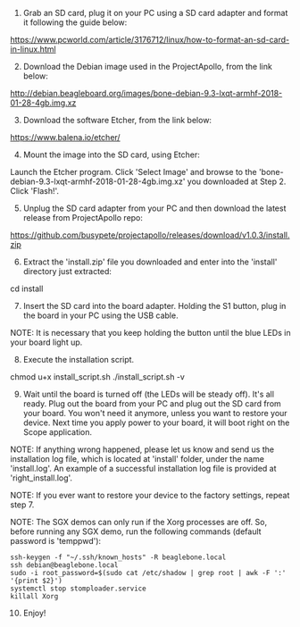 1.  Grab an SD card, plug it on your PC using a SD card adapter and format it following the guide below:

https://www.pcworld.com/article/3176712/linux/how-to-format-an-sd-card-in-linux.html

2. Download the Debian image used in the ProjectApollo, from the link below:

http://debian.beagleboard.org/images/bone-debian-9.3-lxqt-armhf-2018-01-28-4gb.img.xz

3. Download the software Etcher, from the link below:

https://www.balena.io/etcher/

4. Mount the image into the SD card, using Etcher:

Launch the Etcher program.
Click 'Select Image' and browse to the 'bone-debian-9.3-lxqt-armhf-2018-01-28-4gb.img.xz' you downloaded at Step 2.
Click 'Flash!'.

5. Unplug the SD card adapter from your PC and then download the latest release from ProjectApollo repo:

https://github.com/busypete/projectapollo/releases/download/v1.0.3/install.zip

6. Extract the 'install.zip' file you downloaded and enter into the 'install' directory just extracted:

cd install

7. Insert the SD card into the board adapter. Holding the S1 button, plug in the board in your PC using the USB cable.

NOTE: It is necessary that you keep holding the button until the blue LEDs in your board light up.

8. Execute the installation script.

chmod u+x install_script.sh
./install_script.sh -v

9. Wait until the board is turned off (the LEDs will be steady off). It's all ready. Plug out the board from your PC and plug out the SD card from your board. You won't need it anymore, unless you want to restore your device. Next time you apply power to your board, it will boot right on the Scope application. 

NOTE: If anything wrong happened, please let us know and send us the installation log file, which is located at 'install' folder, under the name 'install.log'. An example of a successful installation log file is provided at 'right_install.log'. 

NOTE: If you ever want to restore your device to the factory settings, repeat step 7.

NOTE: The SGX demos can only run if the Xorg processes are off. So, before running any SGX demo, run the following commands (default password is 'temppwd'):

	ssh-keygen -f "~/.ssh/known_hosts" -R beaglebone.local
	ssh debian@beaglebone.local
	sudo -i root_password=$(sudo cat /etc/shadow | grep root | awk -F ':' '{print $2}')
	systemctl stop stomploader.service
	killall Xorg	

10. Enjoy! 
